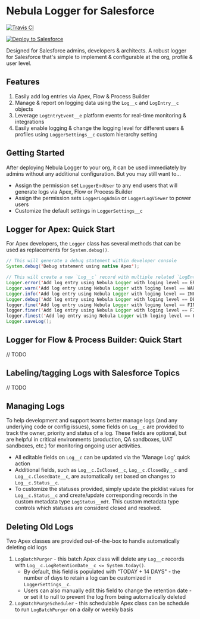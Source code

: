 # Nebula Logger for Salesforce
[![Travis CI](https://img.shields.io/travis/jongpie/NebulaLogger/master.svg)](https://travis-ci.org/jongpie/NebulaLogger)

<a href="https://githubsfdeploy.herokuapp.com" target="_blank">
    <img alt="Deploy to Salesforce" src="https://raw.githubusercontent.com/afawcett/githubsfdeploy/master/deploy.png">
</a>

Designed for Salesforce admins, developers & architects. A robust logger for Salesforce that's simple to implement & configurable at the org, profile & user level.

## Features
1. Easily add log entries via Apex, Flow & Process Builder
2. Manage & report on logging data using the `Log__c` and `LogEntry__c` objects
3. Leverage `LogEntryEvent__e` platform events for real-time monitoring & integrations
4. Easily enable logging & change the logging level for different users & profiles using `LoggerSettings__c` custom hierarchy setting


## Getting Started
After deploying Nebula Logger to your org, it can be used immediately by admins without any additional configuration. But you may still want to...
* Assign the permission set `LoggerEndUser` to any end users that will generate logs via Apex, Flow or Process Builder
* Assign the permission sets `LoggerLogAdmin` or `LoggerLogViewer` to power users
* Customize the default settings in `LoggerSettings__c`

## Logger for Apex: Quick Start
For Apex developers, the `Logger` class has several methods that can be used as replacements for `System.debug()`.

```java
// This will generate a debug statement within developer console
System.debug('Debug statement using native Apex');

// This will create a new `Log__c` record with multiple related `LogEntry__c` records
Logger.error('Add log entry using Nebula Logger with loging level == ERROR');
Logger.warn('Add log entry using Nebula Logger with loging level == WARN');
Logger.info('Add log entry using Nebula Logger with loging level == INFO');
Logger.debug('Add log entry using Nebula Logger with loging level == DEBUG');
logger.fine('Add log entry using Nebula Logger with loging level == FINE');
logger.finer('Add log entry using Nebula Logger with loging level == FINER');
logger.finest('Add log entry using Nebula Logger with loging level == FINEST');
Logger.saveLog();
```

## Logger for Flow & Process Builder: Quick Start
// TODO

## Labeling/tagging Logs with Salesforce Topics
// TODO

## Managing Logs
To help development and support teams better manage logs (and any underlying code or config issues), some fields on `Log__c` are provided to track the owner, priority and status of a log. These fields are optional, but are helpful in critical environments (production, QA sandboxes, UAT sandboxes, etc.) for monitoring ongoing user activities.
* All editable fields on `Log__c` can be updated via the 'Manage Log' quick action
* Additional fields, such as `Log__c.IsClosed__c`, `Log__c.ClosedBy__c` and `Log__c.ClosedDate__c`, are automatically set based on changes to `Log__c.Status__c`.
* To customize the statuses provided, simply update the picklist values for `Log__c.Status__c` and create/update corresponding records in the custom metadata type `LogStatus__mdt`. This custom metadata type controls which statuses are considerd closed and resolved.

## Deleting Old Logs
Two Apex classes are provided out-of-the-box to handle automatically deleting old logs
1. `LogBatchPurger` - this batch Apex class will delete any `Log__c` records with `Log__c.LogRetentionDate__c <= System.today()`.
   * By default, this field is populated with "TODAY + 14 DAYS" - the number of days to retain a log can be customized in `LoggerSettings__c`.
   * Users can also manually edit this field to change the retention date - or set it to null to prevent the log from being automatically deleted
2. `LogBatchPurgeScheduler` - this schedulable Apex class can be schedule to run `LogBatchPurger` on a daily or weekly basis